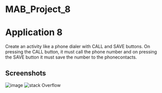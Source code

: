 # MAB_Project_8

# Application 8

Create an activity like a phone dialer with CALL and SAVE buttons. On pressing the CALL button, it must call the phone number and on pressing the SAVE button it must save the number to the phonecontacts.


## Screenshots

![image](https://drive.google.com/file/d/1Yj7v5ackETiyjCXUbyyHJ1mhDo73PRK8/view?usp=sharing)
![stack Overflow](http://lmsotfy.com/so.png)
